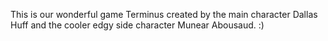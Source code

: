 This is our wonderful game Terminus created by the main character Dallas Huff and the cooler edgy side character Munear Abousaud. :)
